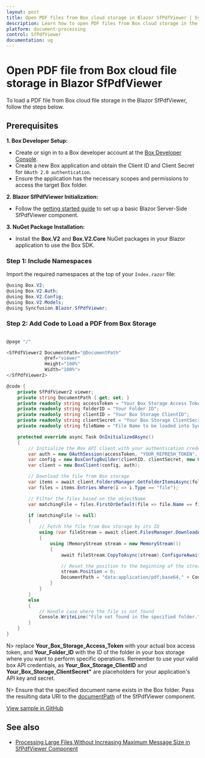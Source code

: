 ```yaml
---
layout: post
title: Open PDF files from Box cloud storage in Blazor SfPdfViewer | Syncfusion
description: Learn how to open PDF files from Box cloud storage in the Syncfusion Blazor SfPdfViewer component and the Box .NET SDK.
platform: document-processing
control: SfPdfViewer
documentation: ug
---
```


# Open PDF file from Box cloud file storage in Blazor SfPdfViewer

To load a PDF file from Box cloud file storage in the Blazor SfPdfViewer, follow the steps below.

## Prerequisites

**1. Box Developer Setup:**
* Create or sign in to a Box developer account at the [Box Developer Console](https://developer.box.com/).
* Create a new Box application and obtain the Client ID and Client Secret for `OAuth 2.0 authentication`.
* Ensure the application has the necessary scopes and permissions to access the target Box folder.

**2. Blazor SfPdfViewer Initialization:**
* Follow the [getting started guide](https://help.syncfusion.com/document-processing/pdf/pdf-viewer/blazor/getting-started/web-app) to set up a basic Blazor Server-Side SfPdfViewer component.

**3. NuGet Package Installation:**
* Install the **Box.V2** and **Box.V2.Core** NuGet packages in your Blazor application to use the Box SDK.

### Step 1: Include Namespaces

Import the required namespaces at the top of your `Index.razor` file:

```csharp
@using Box.V2;
@using Box.V2.Auth;
@using Box.V2.Config;
@using Box.V2.Models;
@using Syncfusion.Blazor.SfPdfViewer;
```

### Step 2: Add Code to Load a PDF from Box Storage

```csharp

@page "/"

<SfPdfViewer2 DocumentPath="@DocumentPath"
              @ref="viewer"
              Height="100%"
              Width="100%">
</SfPdfViewer2>

@code {
    private SfPdfViewer2 viewer;
    private string DocumentPath { get; set; }
    private readonly string accessToken = "Your Box Storage Access Token";
    private readonly string folderID = "Your Folder ID";
    private readonly string clientID = "Your Box Storage ClientID";
    private readonly string clientSecret = "Your Box Storage ClientSecret";
    private readonly string fileName = "File Name to be loaded into Syncfusion SfPdfViewer";

    protected override async Task OnInitializedAsync()
    {
        // Initialize the Box API client with your authentication credentials
        var auth = new OAuthSession(accessToken, "YOUR_REFRESH_TOKEN", 3600, "bearer");
        var config = new BoxConfigBuilder(clientID, clientSecret, new Uri("http://boxsdk")).Build();
        var client = new BoxClient(config, auth);

        // Download the file from Box storage
        var items = await client.FoldersManager.GetFolderItemsAsync(folderID, 1000, autoPaginate: true);
        var files = items.Entries.Where(i => i.Type == "file");

        // Filter the files based on the objectName
        var matchingFile = files.FirstOrDefault(file => file.Name == fileName);

        if (matchingFile != null)
        {
            // Fetch the file from Box storage by its ID
            using (var fileStream = await client.FilesManager.DownloadAsync(matchingFile.Id).ConfigureAwait(false))
            {
                using (MemoryStream stream = new MemoryStream())
                {
                    await fileStream.CopyToAsync(stream).ConfigureAwait(false);

                    // Reset the position to the beginning of the stream
                    stream.Position = 0;
                    DocumentPath = "data:application/pdf;base64," + Convert.ToBase64String(stream.ToArray());
                }
            }
        }
        else
        {
            // Handle case where the file is not found
            Console.WriteLine("File not found in the specified folder.");
        }
    }
}
```

N> replace **Your_Box_Storage_Access_Token** with your actual box access token, and **Your_Folder_ID** with the ID of the folder in your box storage where you want to perform specific operations. Remember to use your valid box API credentials, as **Your_Box_Storage_ClientID** and **Your_Box_Storage_ClientSecret"** are placeholders for your application's API key and secret.

N> Ensure that the specified document name exists in the Box folder. Pass the resulting data URI to the [documentPath](https://help.syncfusion.com/cr/blazor/Syncfusion.Blazor.SfPdfViewer.PdfViewerBase.html#Syncfusion_Blazor_SfPdfViewer_PdfViewerBase_DocumentPath) of the SfPdfViewer component.

[View sample in GitHub](https://github.com/SyncfusionExamples/blazor-pdf-viewer-examples/tree/master/Load%20and%20Save/Open%20and%20Save%20from%20box%20cloud%20storage)

## See also

* [Processing Large Files Without Increasing Maximum Message Size in SfPdfViewer Component](../how-to/processing-large-files-without-increasing-maximum-message-size)